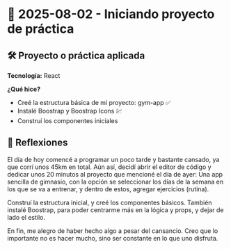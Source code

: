 # 📅 2025-08-02 - Iniciando proyecto de práctica

## 🛠️ Proyecto o práctica aplicada

**Tecnología:** React

**¿Qué hice?**

- Creé la estructura básica de mi proyecto: gym-app ✅
- Instalé Boostrap y Boostrap Icons 💹
- Construí los componentes iniciales

## 💭 Reflexiones

El día de hoy comencé a programar un poco tarde y bastante cansado, ya que corrí unos 45km en total.
Aún así, decidí abrir el editor de código y dedicar unos 20 minutos al proyecto que mencioné el día de
ayer: Una app sencilla de gimnasio, con la opción se seleccionar los días de la semana en los que se va
a entrenar, y dentro de estos, agregar ejercicios (rutina).

Construí la estructura inicial, y creé los componentes básicos. También instalé Boostrap, para poder centrarme más en la lógica y props, y dejar de lado el estilo. 

En fin, me alegro de haber hecho algo a pesar del cansancio. Creo que lo importante no es hacer mucho, sino ser constante en lo que uno disfruta.
